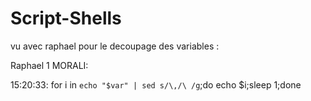 # Script-Shells

vu avec raphael pour le decoupage des variables : 

Raphael 1 MORALI: 

15:20:33: for i in `echo "$var" | sed s/\,/\ /g`;do echo $i;sleep 1;done 
